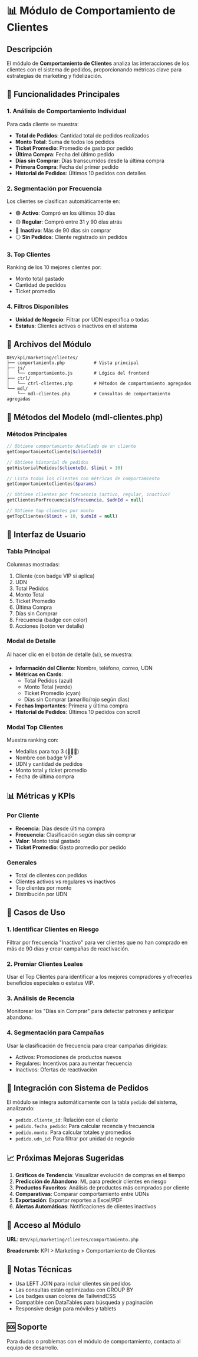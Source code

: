 # 📊 Módulo de Comportamiento de Clientes

## Descripción

El módulo de **Comportamiento de Clientes** analiza las interacciones de los clientes con el sistema de pedidos, proporcionando métricas clave para estrategias de marketing y fidelización.

## 🎯 Funcionalidades Principales

### 1. Análisis de Comportamiento Individual

Para cada cliente se muestra:

- **Total de Pedidos**: Cantidad total de pedidos realizados
- **Monto Total**: Suma de todos los pedidos
- **Ticket Promedio**: Promedio de gasto por pedido
- **Última Compra**: Fecha del último pedido
- **Días sin Comprar**: Días transcurridos desde la última compra
- **Primera Compra**: Fecha del primer pedido
- **Historial de Pedidos**: Últimos 10 pedidos con detalles

### 2. Segmentación por Frecuencia

Los clientes se clasifican automáticamente en:

- 🟢 **Activo**: Compró en los últimos 30 días
- 🟡 **Regular**: Compró entre 31 y 90 días atrás
- 🔴 **Inactivo**: Más de 90 días sin comprar
- ⚪ **Sin Pedidos**: Cliente registrado sin pedidos

### 3. Top Clientes

Ranking de los 10 mejores clientes por:
- Monto total gastado
- Cantidad de pedidos
- Ticket promedio

### 4. Filtros Disponibles

- **Unidad de Negocio**: Filtrar por UDN específica o todas
- **Estatus**: Clientes activos o inactivos en el sistema

## 📁 Archivos del Módulo

```
DEV/kpi/marketing/clientes/
├── comportamiento.php           # Vista principal
├── js/
│   └── comportamiento.js        # Lógica del frontend
├── ctrl/
│   └── ctrl-clientes.php        # Métodos de comportamiento agregados
└── mdl/
    └── mdl-clientes.php         # Consultas de comportamiento agregadas
```

## 🔧 Métodos del Modelo (mdl-clientes.php)

### Métodos Principales

```php
// Obtiene comportamiento detallado de un cliente
getComportamientoCliente($clienteId)

// Obtiene historial de pedidos
getHistorialPedidos($clienteId, $limit = 10)

// Lista todos los clientes con métricas de comportamiento
getComportamientoClientes($params)

// Obtiene clientes por frecuencia (activo, regular, inactivo)
getClientesPorFrecuencia($frecuencia, $udnId = null)

// Obtiene top clientes por monto
getTopClientes($limit = 10, $udnId = null)
```

## 🎨 Interfaz de Usuario

### Tabla Principal

Columnas mostradas:
1. Cliente (con badge VIP si aplica)
2. UDN
3. Total Pedidos
4. Monto Total
5. Ticket Promedio
6. Última Compra
7. Días sin Comprar
8. Frecuencia (badge con color)
9. Acciones (botón ver detalle)

### Modal de Detalle

Al hacer clic en el botón de detalle (📊), se muestra:

- **Información del Cliente**: Nombre, teléfono, correo, UDN
- **Métricas en Cards**:
  - Total Pedidos (azul)
  - Monto Total (verde)
  - Ticket Promedio (cyan)
  - Días sin Comprar (amarillo/rojo según días)
- **Fechas Importantes**: Primera y última compra
- **Historial de Pedidos**: Últimos 10 pedidos con scroll

### Modal Top Clientes

Muestra ranking con:
- Medallas para top 3 (🥇🥈🥉)
- Nombre con badge VIP
- UDN y cantidad de pedidos
- Monto total y ticket promedio
- Fecha de última compra

## 📊 Métricas y KPIs

### Por Cliente

- **Recencia**: Días desde última compra
- **Frecuencia**: Clasificación según días sin comprar
- **Valor**: Monto total gastado
- **Ticket Promedio**: Gasto promedio por pedido

### Generales

- Total de clientes con pedidos
- Clientes activos vs regulares vs inactivos
- Top clientes por monto
- Distribución por UDN

## 🚀 Casos de Uso

### 1. Identificar Clientes en Riesgo

Filtrar por frecuencia "Inactivo" para ver clientes que no han comprado en más de 90 días y crear campañas de reactivación.

### 2. Premiar Clientes Leales

Usar el Top Clientes para identificar a los mejores compradores y ofrecerles beneficios especiales o estatus VIP.

### 3. Análisis de Recencia

Monitorear los "Días sin Comprar" para detectar patrones y anticipar abandono.

### 4. Segmentación para Campañas

Usar la clasificación de frecuencia para crear campañas dirigidas:
- Activos: Promociones de productos nuevos
- Regulares: Incentivos para aumentar frecuencia
- Inactivos: Ofertas de reactivación

## 🔗 Integración con Sistema de Pedidos

El módulo se integra automáticamente con la tabla `pedido` del sistema, analizando:

- `pedido.cliente_id`: Relación con el cliente
- `pedido.fecha_pedido`: Para calcular recencia y frecuencia
- `pedido.monto`: Para calcular totales y promedios
- `pedido.udn_id`: Para filtrar por unidad de negocio

## 📈 Próximas Mejoras Sugeridas

1. **Gráficos de Tendencia**: Visualizar evolución de compras en el tiempo
2. **Predicción de Abandono**: ML para predecir clientes en riesgo
3. **Productos Favoritos**: Análisis de productos más comprados por cliente
4. **Comparativas**: Comparar comportamiento entre UDNs
5. **Exportación**: Exportar reportes a Excel/PDF
6. **Alertas Automáticas**: Notificaciones de clientes inactivos

## 🎯 Acceso al Módulo

**URL**: `DEV/kpi/marketing/clientes/comportamiento.php`

**Breadcrumb**: KPI > Marketing > Comportamiento de Clientes

## 📝 Notas Técnicas

- Usa LEFT JOIN para incluir clientes sin pedidos
- Las consultas están optimizadas con GROUP BY
- Los badges usan colores de TailwindCSS
- Compatible con DataTables para búsqueda y paginación
- Responsive design para móviles y tablets

## 🆘 Soporte

Para dudas o problemas con el módulo de comportamiento, contacta al equipo de desarrollo.
